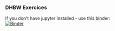 ### DHBW Exercices

If you don't have jupyter installed - use this binder:  
[![Binder](https://mybinder.org/badge_logo.svg)](https://mybinder.org/v2/gh/dermahax/DHBW/tree/main)
